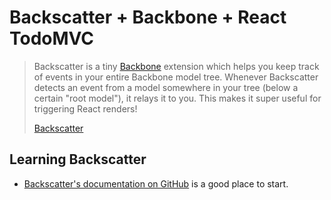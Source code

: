 # Backscatter + Backbone + React TodoMVC

> Backscatter is a tiny [Backbone](http://backbonejs.org/) extension which helps you keep track of events in your entire Backbone model tree. Whenever Backscatter detects an event from a model somewhere in your tree (below a certain "root model"), it relays it to you. This makes it super useful for triggering React renders!
>
> [Backscatter](https://github.com/tweinfeld/todomvc-app-css/raw/master/screenshot.png)


## Learning Backscatter

- [Backscatter's documentation on GitHub](https://github.com/tweinfeld/backscatter) is a good place to start.